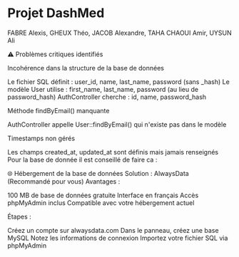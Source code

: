 # Projet DashMed 

FABRE Alexis, GHEUX Théo, JACOB Alexandre, TAHA CHAOUI Amir, UYSUN Ali

⚠️ Problèmes critiques identifiés

Incohérence dans la structure de la base de données

Le fichier SQL définit : user_id, name, last_name, password (sans _hash)
Le modèle User utilise : first_name, last_name, password (au lieu de password_hash)
AuthController cherche : id, name, password_hash


Méthode findByEmail() manquante

AuthController appelle User::findByEmail() qui n'existe pas dans le modèle


Timestamps non gérés

Les champs created_at, updated_at sont définis mais jamais renseignés
Pour la base de donnée il est conseillé de faire ca : 

🌐 Hébergement de la base de données
Solution  : AlwaysData (Recommandé pour vous)
Avantages :

100 MB de base de données gratuite
Interface en français
Accès phpMyAdmin inclus
Compatible avec votre hébergement actuel

Étapes :

Créez un compte sur alwaysdata.com
Dans le panneau, créez une base MySQL
Notez les informations de connexion
Importez votre fichier SQL via phpMyAdmin
